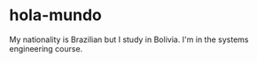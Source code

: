 # hola-mundo


My nationality is Brazilian but I study in Bolivia.
I'm in the systems engineering course.
